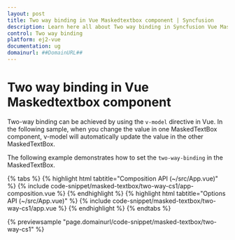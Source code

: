 ```yaml
---
layout: post
title: Two way binding in Vue Maskedtextbox component | Syncfusion
description: Learn here all about Two way binding in Syncfusion Vue Maskedtextbox component of Syncfusion Essential JS 2 and more.
control: Two way binding 
platform: ej2-vue
documentation: ug
domainurl: ##DomainURL##
---
```


# Two way binding in Vue Maskedtextbox component

Two-way binding can be achieved by using the `v-model` directive in Vue. In the following sample, when you change the value in one MaskedTextBox component, v-model will automatically update the value in the other MaskedTextBox.

The following example demonstrates how to set the `two-way-binding` in the MaskedTextBox.

{% tabs %}
{% highlight html tabtitle="Composition API (~/src/App.vue)" %}
{% include code-snippet/masked-textbox/two-way-cs1/app-composition.vue %}
{% endhighlight %}
{% highlight html tabtitle="Options API (~/src/App.vue)" %}
{% include code-snippet/masked-textbox/two-way-cs1/app.vue %}
{% endhighlight %}
{% endtabs %}
        
{% previewsample "page.domainurl/code-snippet/masked-textbox/two-way-cs1" %}